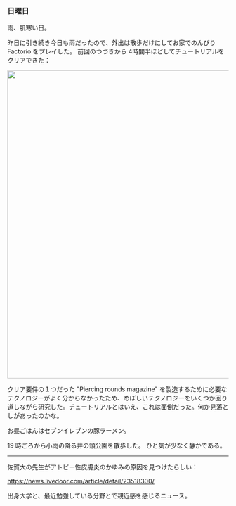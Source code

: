 ### 日曜日

雨、肌寒い日。

昨日に引き続き今日も雨だったので、外出は散歩だけにしてお家でのんびり Factorio をプレイした。
前回のつづきから 4時間半ほどしてチュートリアルをクリアできた：

<img src="https://i.imgur.com/zlVzSRa.jpg" width="700">

クリア要件の１つだった "Piercing rounds magazine" を製造するために必要なテクノロジーがよく分からなかったため、めぼしいテクノロジーをいくつか回り道しながら研究した。チュートリアルとはいえ、これは面倒だった。何か見落としがあったのかな。

お昼ごはんはセブンイレブンの豚ラーメン。

19 時ごろから小雨の降る井の頭公園を散歩した。
ひと気が少なく静かである。

---

佐賀大の先生がアトピー性皮膚炎のかゆみの原因を見つけたらしい：

https://news.livedoor.com/article/detail/23518300/

出身大学と、最近勉強している分野とで親近感を感じるニュース。